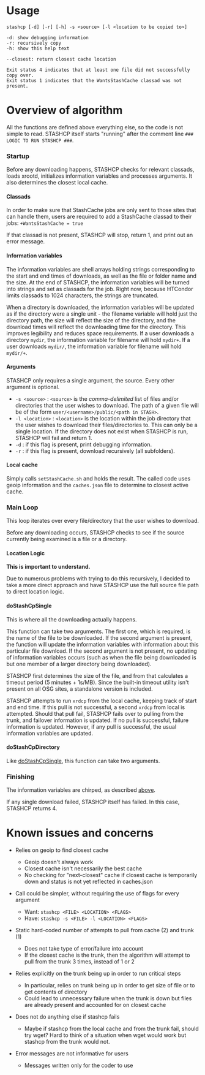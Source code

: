 # Usage
```
stashcp [-d] [-r] [-h] -s <source> [-l <location to be copied to>]

-d: show debugging information
-r: recursively copy
-h: show this help text
	
--closest: return closest cache location

Exit status 4 indicates that at least one file did not successfully copy over.
Exit status 1 indicates that the WantsStashCache classad was not present.
```

# Overview of algorithm 

All the functions are defined above everything else, so the code is not simple to read.  STASHCP itself starts "running" after the comment line `### LOGIC TO RUN STASHCP ###`.

### Startup
Before any downloading happens, STASHCP checks for relevant classads, loads xrootd, initializes information variables and processes arguments.  It also determines the closest local cache.

#### Classads
In order to make sure that StashCache jobs are only sent to those sites that can handle them, users are required to add a StashCache classad to their jobs: `+WantsStashCache = true`  

If that classad is not present, STASHCP will stop, return 1, and print out an error message.

#### Information variables
The information variables are shell arrays holding strings corresponding to the start and end times of downloads, as well as the file or folder name and the size.  At the end of STASHCP, the information variables will be turned into strings and set as classads for the job.  Right now, because HTCondor limits classads to 1024 characters, the strings are truncated.

When a directory is downloaded, the information variables will be updated as if the directory were a single unit - the filename variable will hold just the directory path, the size will reflect the size of the directory, and the download times will reflect the downloading time for the directory.  This improves legibility and reduces space requirements.  If a user downloads a directory `mydir`, the information variable for filename will hold `mydir+`.  If a user downloads `mydir/`, the information variable for filename will hold `mydir/+`.

#### Arguments
STASHCP only requires a single argument, the source.  Every other argument is optional.
* `-s <source>` : `<source>` is the *comma-delimited* list of files and/or directories that the user wishes to download.  The path of a given file will be of the form `user/<username>/public/<path in STASH>`.  
* `-l <location>` : `<location>` is the location within the job directory that the user wishes to download their files/directories to.  This can only be a single location.  If the directory does not exist when STASHCP is run, STASHCP will fail and return 1.
* `-d` : if this flag is present, print debugging information.
* `-r` : if this flag is present, download recursively (all subfolders).

#### Local cache
Simply calls `setStashCache.sh` and holds the result.  The called code uses geoip information and the `caches.json` file to determine to closest active cache.

### Main Loop
This loop iterates over every file/directory that the user wishes to download. 

Before any downloading occurs, STASHCP checks to see if the source currently being examined is a file or a directory.  

#### Location Logic
**This is important to understand.**  

Due to numerous problems with trying to do this recursively, I decided to take a more direct approach and have STASHCP use the full source file path to direct location logic.  



#### doStashCpSingle
This is where all the downloading actually happens.  

This function can take two arguments.  The first one, which is required, is the name of the file to be downloaded.  If the second argument is present, the function will update the information variables with information about this particular file download.  If the second argument is not present, no updating of information variables occurs (such as when the file being downloaded is but one member of a larger directory being downloaded).  

STASHCP first determines the size of the file, and from that calculates a timeout period (5 minutes + 1s/MB).  Since the built-in timeout utility isn't present on all OSG sites, a standalone version is included.  

STASHCP attempts to run `xrdcp` from the local cache, keeping track of start and end time.  If this pull is not successful, a second `xrdcp` from local is attempted.  Should that pull fail, STASHCP fails over to pulling from the trunk, and failover information is updated.  If no pull is successful, failure information is updated.  However, if any pull is successful, the usual information variables are updated.

#### doStashCpDirectory
Like [doStashCpSingle](#doStashCpSingle), this function can take two arguments.

### Finishing
The information variables are chirped, as described [above](#information-variables).

If any single download failed, STASHCP itself has failed.  In this case, STASHCP returns 4.

# Known issues and concerns 

* Relies on geoip to find closest cache
  - Geoip doesn't always work
  - Closest cache isn't necessarily the best cache
  - No checking for "next-closest" cache if closest cache is temporarily down and status is not yet reflected in caches.json
	
* Call could be simpler, without requiring the use of flags for every argument
  - Want: `stashcp <FILE> <LOCATION> <FLAGS>`
  - Have: `stashcp -s <FILE> -l <LOCATION> <FLAGS>`
	
* Static hard-coded number of attempts to pull from cache (2) and trunk (1)
  - Does not take type of error/failure into account
  - If the closest cache is the trunk, then the algorithm will attempt to pull from the trunk 3 times, instead of 1 or 2
	
* Relies explicitly on the trunk being up in order to run critical steps
  - In particular, relies on trunk being up in order to get size of file or to get contents of directory
  - Could lead to unnecessary failure when the trunk is down but files are already present and accounted for on closest cache
	
* Does not do anything else if stashcp fails
  - Maybe if stashcp from the local cache and from the trunk fail, should try wget?  Hard to think of a situation when wget would work but stashcp from the trunk would not.
	
* Error messages are not informative for users
  - Messages written only for the coder to use